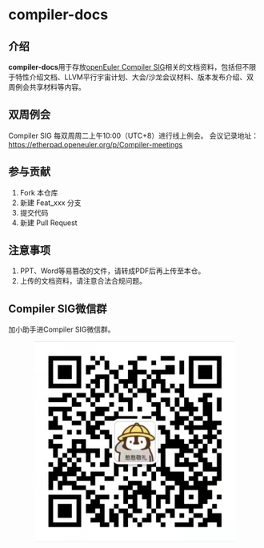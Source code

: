 # compiler-docs

## 介绍
**compiler-docs**用于存放[openEuler Compiler SIG](https://gitee.com/openeuler/community/tree/master/sig/Compiler)相关的文档资料，包括但不限于特性介绍文档、LLVM平行宇宙计划、大会/沙龙会议材料、版本发布介绍、双周例会共享材料等内容。

## 双周例会
Compiler SIG 每双周周二上午10:00（UTC+8）进行线上例会。
会议记录地址：
https://etherpad.openeuler.org/p/Compiler-meetings

## 参与贡献

1.  Fork 本仓库
2.  新建 Feat_xxx 分支
3.  提交代码
4.  新建 Pull Request

## 注意事项
1. PPT、Word等易篡改的文件，请转成PDF后再上传至本仓。
2. 上传的文档资料，请注意合法合规问题。

## Compiler SIG微信群
加小助手进Compiler SIG微信群。

<div align=center>

  <img align = "center" src="./.images/微信QR.png" alt="微信QR" width="400" height="400" >

</div>
